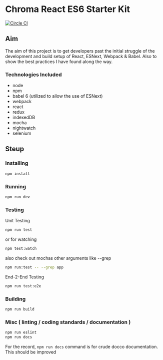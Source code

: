 # Chroma React ES6 Starter Kit
[![Circle CI](https://circleci.com/gh/chromasports/chroma-react-es6-starter.svg?style=svg)](https://circleci.com/gh/chromasports/chroma-react-es6-starter)

## Aim

The aim of this project is to get developers past the initial struggle of the development and build setup of React, ESNext, Webpack & Babel. Also to show the best practices I have found along the way.

### Technologies Included
* node
* npm
* babel 6 (utilized to allow the use of ESNext)
* webpack
* react
* redux
* indexedDB
* mocha
* nightwatch
* selenium

## Steup

### Installing

```bash
npm install
```

### Running

```bash
npm run dev
```

### Testing

Unit Testing

```bash
npm run test
```
or for watching
```bash
npm test:watch
```
also check out mochas other arguments like --grep
```bash
npm run:test -- --grep app
```

End-2-End Testing

```bash
npm run test:e2e
```

### Building
```bash
npm run build
```

### Misc ( linting / coding standards / documentation )
```bash
npm run eslint
npm run docs
```

For the record, `npm run docs` command is for crude docco documentation. This should be improved
